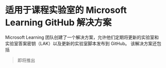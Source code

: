 # 适用于课程实验室的 Microsoft Learning GitHub 解决方案

Microsoft Learning 团队创建了一个解决方案，允许他们定期将更新的实验室和实验室答案密钥（LAK）以及更新的实验室脚本发布到 GitHub。 该解决方案还包括 

> 即将推出
